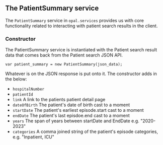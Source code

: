 ## The PatientSummary service

The `PatientSummary` service in `opal.services` provides us with core
functionality related to interacting with patient search results in the client.


### Constructor

The PatientSummary service is instantiated with the Patient search result data
that comes back from the Patient search JSON API.

    var patient_summary = new PatientSummary(json_data);

Whatever is on the JSON response is put onto it. The constructor adds in the below:

 * `hospitalNumber`
 * `patientId`
 * `link` A link to the patients patient detail page
 * `dateOfBirth` The patient's date of birth cast to a moment
 * `startDate` The patient's earliest episode.start cast to a moment
 * `endDate` The patient's last episdoe.end cast to a moment
 * `years` The span of years between startDate and EndDate e.g. "2020-2023"
 * `categories` A comma joined string of the patient's episode categories, e.g. "Inpatient, ICU"
